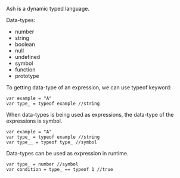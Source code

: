 Ash is a dynamic typed language.

Data-types:
- number
- string
- boolean
- null
- undefined
- symbol
- function
- prototype

To getting data-type of an expression, we can use typeof keyword:

```
var example = "A"
var type_ = typeof example //string
```

When data-types is being used as expressions, the data-type of the expressions is symbol.

```
var example = "A"
var type_ = typeof example //string
var type__ = typeof type_ //symbol
```


Data-types can be used as expression in runtime.

```
var type_ = number //symbol
var condition = type_ == typeof 1 //true
```